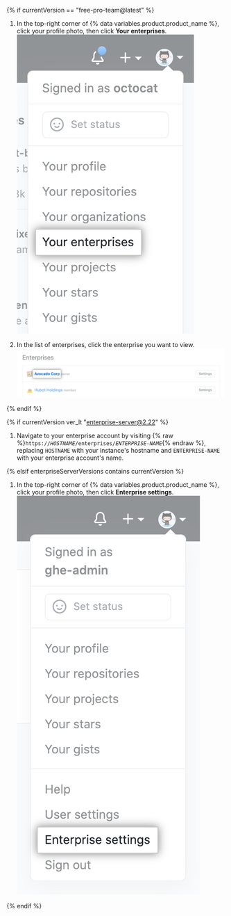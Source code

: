 {% if currentVersion == "free-pro-team@latest" %}

1. In the top-right corner of {% data variables.product.product_name %}, click your profile photo, then click **Your enterprises**. !["Your enterprises" in drop-down menu for profile photo on {% data variables.product.product_name %}](/assets/images/help/enterprises/your-enterprises.png)

1. In the list of enterprises, click the enterprise you want to view. ![Name of an enterprise in list of your enterprises](/assets/images/help/enterprises/your-enterprises-list.png)

{% endif %}

{% if currentVersion ver_lt "enterprise-server@2.22" %}

1. Navigate to your enterprise account by visiting {% raw %}<code>https://<em>HOSTNAME</em>/enterprises/<em>ENTERPRISE-NAME</em></code>{% endraw %}, replacing `HOSTNAME` with your instance's hostname and  `ENTERPRISE-NAME` with your enterprise account's name.

{% elsif enterpriseServerVersions contains currentVersion %}

1. In the top-right corner of {% data variables.product.product_name %}, click your profile photo, then click **Enterprise settings**. !["Enterprise settings" in drop-down menu for profile photo on {% data variables.product.product_name %}](/assets/images/enterprise/settings/enterprise-settings.png)

{% endif %}

